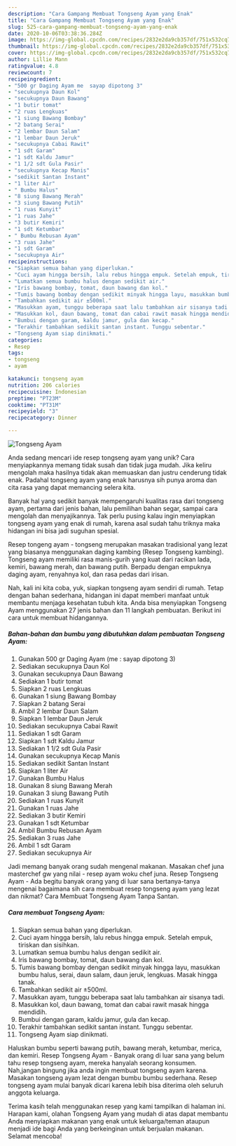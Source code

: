 ```yaml
---
description: "Cara Gampang Membuat Tongseng Ayam yang Enak"
title: "Cara Gampang Membuat Tongseng Ayam yang Enak"
slug: 525-cara-gampang-membuat-tongseng-ayam-yang-enak
date: 2020-10-06T03:38:36.284Z
image: https://img-global.cpcdn.com/recipes/2832e2da9cb357df/751x532cq70/tongseng-ayam-foto-resep-utama.jpg
thumbnail: https://img-global.cpcdn.com/recipes/2832e2da9cb357df/751x532cq70/tongseng-ayam-foto-resep-utama.jpg
cover: https://img-global.cpcdn.com/recipes/2832e2da9cb357df/751x532cq70/tongseng-ayam-foto-resep-utama.jpg
author: Lillie Mann
ratingvalue: 4.8
reviewcount: 7
recipeingredient:
- "500 gr Daging Ayam me  sayap dipotong 3"
- "secukupnya Daun Kol"
- "secukupnya Daun Bawang"
- "1 butir tomat"
- "2 ruas Lengkuas"
- "1 siung Bawang Bombay"
- "2 batang Serai"
- "2 lembar Daun Salam"
- "1 lembar Daun Jeruk"
- "secukupnya Cabai Rawit"
- "1 sdt Garam"
- "1 sdt Kaldu Jamur"
- "1 1/2 sdt Gula Pasir"
- "secukupnya Kecap Manis"
- "sedikit Santan Instant"
- "1 liter Air"
- " Bumbu Halus"
- "8 siung Bawang Merah"
- "3 siung Bawang Putih"
- "1 ruas Kunyit"
- "1 ruas Jahe"
- "3 butir Kemiri"
- "1 sdt Ketumbar"
- " Bumbu Rebusan Ayam"
- "3 ruas Jahe"
- "1 sdt Garam"
- "secukupnya Air"
recipeinstructions:
- "Siapkan semua bahan yang diperlukan."
- "Cuci ayam hingga bersih, lalu rebus hingga empuk. Setelah empuk, tiriskan dan sisihkan."
- "Lumatkan semua bumbu halus dengan sedikit air."
- "Iris bawang bombay, tomat, daun bawang dan kol."
- "Tumis bawang bombay dengan sedikit minyak hingga layu, masukkan bumbu halus, serai, daun salam, daun jeruk, lengkuas. Masak hingga tanak."
- "Tambahkan sedikit air ±500ml."
- "Masukkan ayam, tunggu beberapa saat lalu tambahkan air sisanya tadi."
- "Masukkan kol, daun bawang, tomat dan cabai rawit masak hingga mendidih."
- "Bumbui dengan garam, kaldu jamur, gula dan kecap."
- "Terakhir tambahkan sedikit santan instant. Tunggu sebentar."
- "Tongseng Ayam siap dinikmati."
categories:
- Resep
tags:
- tongseng
- ayam

katakunci: tongseng ayam 
nutrition: 206 calories
recipecuisine: Indonesian
preptime: "PT23M"
cooktime: "PT31M"
recipeyield: "3"
recipecategory: Dinner

---
```



![Tongseng Ayam](https://img-global.cpcdn.com/recipes/2832e2da9cb357df/751x532cq70/tongseng-ayam-foto-resep-utama.jpg)

Anda sedang mencari ide resep tongseng ayam yang unik? Cara menyiapkannya memang tidak susah dan tidak juga mudah. Jika keliru mengolah maka hasilnya tidak akan memuaskan dan justru cenderung tidak enak. Padahal tongseng ayam yang enak harusnya sih punya aroma dan cita rasa yang dapat memancing selera kita.

Banyak hal yang sedikit banyak mempengaruhi kualitas rasa dari tongseng ayam, pertama dari jenis bahan, lalu pemilihan bahan segar, sampai cara mengolah dan menyajikannya. Tak perlu pusing kalau ingin menyiapkan tongseng ayam yang enak di rumah, karena asal sudah tahu triknya maka hidangan ini bisa jadi suguhan spesial.

Resep tongeng ayam - tongseng merupakan masakan tradisional yang lezat yang biasanya menggunakan daging kambing (Resep Tongseng kambing). Tongseng ayam memiliki rasa manis-gurih yang kuat dari racikan lada, kemiri, bawang merah, dan bawang putih. Berpadu dengan empuknya daging ayam, renyahnya kol, dan rasa pedas dari irisan.


Nah, kali ini kita coba, yuk, siapkan tongseng ayam sendiri di rumah. Tetap dengan bahan sederhana, hidangan ini dapat memberi manfaat untuk membantu menjaga kesehatan tubuh kita. Anda bisa menyiapkan Tongseng Ayam menggunakan 27 jenis bahan dan 11 langkah pembuatan. Berikut ini cara untuk membuat hidangannya.

<!--inarticleads1-->

##### Bahan-bahan dan bumbu yang dibutuhkan dalam pembuatan Tongseng Ayam:

1. Gunakan 500 gr Daging Ayam (me : sayap dipotong 3)
1. Sediakan secukupnya Daun Kol
1. Gunakan secukupnya Daun Bawang
1. Sediakan 1 butir tomat
1. Siapkan 2 ruas Lengkuas
1. Gunakan 1 siung Bawang Bombay
1. Siapkan 2 batang Serai
1. Ambil 2 lembar Daun Salam
1. Siapkan 1 lembar Daun Jeruk
1. Sediakan secukupnya Cabai Rawit
1. Sediakan 1 sdt Garam
1. Siapkan 1 sdt Kaldu Jamur
1. Sediakan 1 1/2 sdt Gula Pasir
1. Gunakan secukupnya Kecap Manis
1. Sediakan sedikit Santan Instant
1. Siapkan 1 liter Air
1. Gunakan  Bumbu Halus
1. Gunakan 8 siung Bawang Merah
1. Gunakan 3 siung Bawang Putih
1. Sediakan 1 ruas Kunyit
1. Gunakan 1 ruas Jahe
1. Sediakan 3 butir Kemiri
1. Gunakan 1 sdt Ketumbar
1. Ambil  Bumbu Rebusan Ayam
1. Sediakan 3 ruas Jahe
1. Ambil 1 sdt Garam
1. Sediakan secukupnya Air


Jadi memang banyak orang sudah mengenal makanan. Masakan chef juna masterchef gw yang nilai - resep ayam woku chef juna. Resep Tongseng Ayam - Ada begitu banyak orang yang di luar sana bertanya-tanya mengenai bagaimana sih cara membuat resep tongseng ayam yang lezat dan nikmat? Cara Membuat Tongseng Ayam Tanpa Santan. 

<!--inarticleads2-->

##### Cara membuat Tongseng Ayam:

1. Siapkan semua bahan yang diperlukan.
1. Cuci ayam hingga bersih, lalu rebus hingga empuk. Setelah empuk, tiriskan dan sisihkan.
1. Lumatkan semua bumbu halus dengan sedikit air.
1. Iris bawang bombay, tomat, daun bawang dan kol.
1. Tumis bawang bombay dengan sedikit minyak hingga layu, masukkan bumbu halus, serai, daun salam, daun jeruk, lengkuas. Masak hingga tanak.
1. Tambahkan sedikit air ±500ml.
1. Masukkan ayam, tunggu beberapa saat lalu tambahkan air sisanya tadi.
1. Masukkan kol, daun bawang, tomat dan cabai rawit masak hingga mendidih.
1. Bumbui dengan garam, kaldu jamur, gula dan kecap.
1. Terakhir tambahkan sedikit santan instant. Tunggu sebentar.
1. Tongseng Ayam siap dinikmati.


Haluskan bumbu seperti bawang putih, bawang merah, ketumbar, merica, dan kemiri. Resep Tongseng Ayam - Banyak orang di luar sana yang belum tahu resep tongseng ayam, mereka hanyalah seorang konsumen. Nah,jangan bingung jika anda ingin membuat tongseng ayam karena. Masakan tongseng ayam lezat dengan bumbu bumbu sederhana. Resep tongseng ayam mulai banyak dicari karena lebih bisa diterima oleh seluruh anggota keluarga. 

Terima kasih telah menggunakan resep yang kami tampilkan di halaman ini. Harapan kami, olahan Tongseng Ayam yang mudah di atas dapat membantu Anda menyiapkan makanan yang enak untuk keluarga/teman ataupun menjadi ide bagi Anda yang berkeinginan untuk berjualan makanan. Selamat mencoba!
